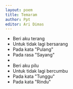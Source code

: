 ```yaml
---
layout: poem
title: Temaram
author: Ppt
editor: Ari Dimas
---
```


- Beri aku terang
- Untuk tidak lagi bersarang
- Pada kata "Pulang"
- Pada rasa "Sayang"
- 
- Beri aku pilu
- Untuk tidak lagi bercumbu
- Pada kata "Tunggu"
- Pada kata "Rindu"

